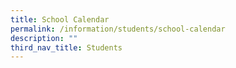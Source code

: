 ```yaml
---
title: School Calendar
permalink: /information/students/school-calendar
description: ""
third_nav_title: Students
---
```

